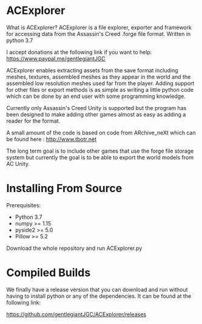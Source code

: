 # ACExplorer
What is ACExplorer?
ACExplorer is a file explorer, exporter and framework for accessing data from the Assassin's Creed .forge file format. Written in python 3.7

I accept donations at the following link if you want to help: https://www.paypal.me/gentlegiantJGC

ACExplorer enables extracting assets from the save format including meshes, textures, assembled meshes as they appear in the world and the assembled low resolution meshes used far from the player. Adding support for other files or export methods is as simple as writing a little python code which can be done by an end user with some programming knowledge.

Currently only Assassin's Creed Unity is supported but the program has been designed to make adding other games almost as easy as adding a reader for the format.

A small amount of the code is based on code from ARchive_neXt which can be found here : http://www.tbotr.net

The long term goal is to include other games that use the forge file storage system but currently the goal is to be able to export the world models from AC Unity.

# Installing From Source
Prerequisites:
- Python 3.7
- numpy >= 1.15
- pyside2 >= 5.0
- Pillow >= 5.2

Download the whole repository and run ACExplorer.py

# Compiled Builds
We finally have a release version that you can download and run without having to install python or any of the dependencies. It can be found at the following link:

https://github.com/gentlegiantJGC/ACExplorer/releases
